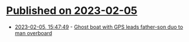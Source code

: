 # [Published on 2023-02-05](index.md)

* [2023-02-05, 15:47:49](https://news.ycombinator.com/item?id=34665800) - [Ghost boat with GPS leads father-son duo to man overboard](https://www.garmin.com/en-US/blog/marine/ghost-boat-with-garmin-gps-leads-father-son-duo-to-man-overboard/)
